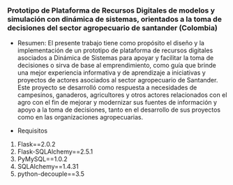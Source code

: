 ### **Prototipo de Plataforma de Recursos Digitales de modelos y simulación con dinámica de sistemas, orientados a la toma de decisiones del sector agropecuario de santander (Colombia)**

- Resumen:
El presente trabajo tiene como propósito el diseño y la implementación de un prototipo de plataforma de recursos digitales asociados a Dinámica de Sistemas para apoyar y facilitar la toma de decisiones o sirva de base al emprendimiento, como guía que brinde una mejor experiencia informativa y de aprendizaje a iniciativas y proyectos de actores asociados al sector agropecuario de Santander. Este proyecto se desarrolló como respuesta a necesidades de campesinos, ganaderos, agricultores y otros actores relacionados con el agro con el fin de mejorar y modernizar sus fuentes de información y apoyo a la toma de decisiones, tanto en el desarrollo de sus proyectos como en las organizaciones agropecuarias.

- Requisitos
1.  Flask==2.0.2
2. Flask-SQLAlchemy==2.5.1
3. PyMySQL==1.0.2
4. SQLAlchemy==1.4.31
5. python-decouple==3.5



